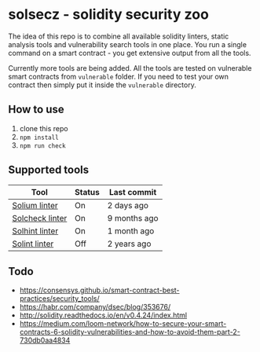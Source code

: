 # solsecz - solidity security zoo
The idea of this repo is to combine all available solidity linters, static analysis tools and vulnerability search tools in one place. You run a single command on a smart contract - you get extensive output from all the tools.

Currently more tools are being added. All the tools are tested on vulnerable smart contracts from `vulnerable` folder. If you need to test your own contract then simply put it inside the `vulnerable` directory.

## How to use
1. clone this repo
2. `npm install`
3. `npm run check`

## Supported tools
| Tool | Status | Last commit |
|------|--------|-------------|
| [Solium linter](https://github.com/duaraghav8/Solium) | On | 2 days ago |
| [Solcheck linter](https://github.com/federicobond/solcheck) | On | 9 months ago |
| [Solhint linter](https://github.com/protofire/solhint) | On | 1 month ago |
| [Solint linter](https://github.com/SilentCicero/solint) | Off | 2 years ago |

## Todo
- https://consensys.github.io/smart-contract-best-practices/security_tools/
- https://habr.com/company/dsec/blog/353676/
- http://solidity.readthedocs.io/en/v0.4.24/index.html
- https://medium.com/loom-network/how-to-secure-your-smart-contracts-6-solidity-vulnerabilities-and-how-to-avoid-them-part-2-730db0aa4834